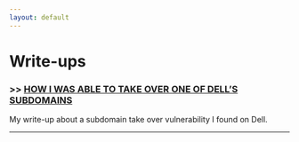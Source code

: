 ```yaml
---
layout: default
---
```


# Write-ups

### >>  [HOW I WAS ABLE TO TAKE OVER ONE OF DELL’S SUBDOMAINS](./subdomain-takeover.html)

My write-up about a subdomain take over vulnerability I found on Dell.

* * *